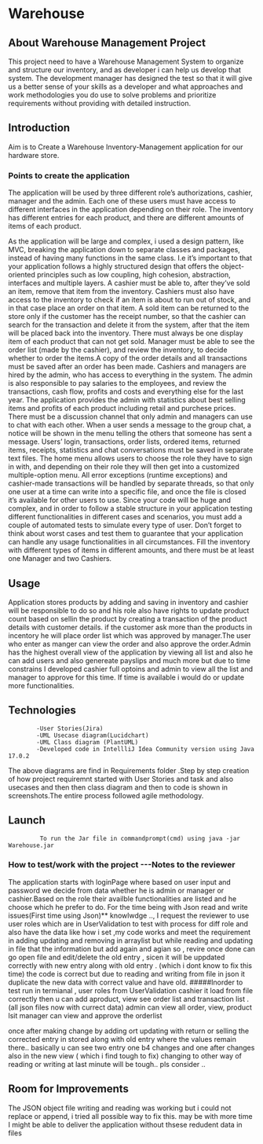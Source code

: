 # Warehouse

## About Warehouse Management Project
This project need to have a Warehouse Management System to organize and structure our inventory, and as developer i can help us develop that system. The development manager has designed the test so that it will give us a better sense of your skills as a developer and what approaches and work methodologies you do use to solve problems and prioritize requirements without providing  with detailed instruction.


## Introduction

Aim is to Create a Warehouse Inventory-Management application for our hardware store. 
### Points to create the application
The application will be used by three different role’s authorizations, cashier, manager and the admin. Each one of these users must have access to different interfaces in the application depending on their role. The inventory has different entries for each product, and there are different amounts of items of each product.

As the application will be large and complex, i used a design pattern, like MVC, breaking the application down to separate classes and packages, instead of having many functions in the same class. I.e it’s important to that your application follows a highly structured design that offers the object-oriented principles such as low coupling, high cohesion, abstraction, interfaces and multiple layers.
A cashier must be able to, after they’ve sold an item, remove that item from the inventory. Cashiers must also have access to the inventory to check if an item is about to run out of stock, and in that case place an order on that item. A sold item can be returned to the store only if the customer has the receipt number, so that the cashier can search for the transaction and delete it from the system, after that the item will be placed back into the inventory. There must always be one display item of each product that can not get sold.
Manager must be able to see the order list (made by the cashier), and review the inventory, to decide whether to order the items.A copy of the order details and all transactions must be saved after an order has been made. 
Cashiers and managers are hired by the admin, who has access to everything in the system. The admin is also responsible to pay salaries to the employees, and review the transactions, cash flow, profits and costs and everything else for the last year. The application provides the admin with statistics about best selling items and profits of each product including retail and purchese prices.
There must be a discussion channel that only admin and managers can use to chat with each other. When a user sends a message to the group chat, a notice will be shown in the menu telling the others that someone has sent a message.
Users’ login, transactions, order lists, ordered items, returned items, receipts, statistics and chat conversations must be saved in separate text files.
The home menu allows users to choose the role they have to sign in with,  and depending on their role they will then get into a customized multiple-option menu.
All error exceptions (runtime exceptions) and cashier-made transactions will be handled by separate threads, so that only one user at a time can write into a specific file, and once the file is closed it’s available for other users to use.
Since your code will be huge and complex, and in order to follow a stable structure in your application testing different functionalities in different cases and scenarios, you must add a couple of automated tests to simulate every type of user. Don’t forget to think about worst cases and test them to guarantee that your application can handle any usage functionalities in all circumstances.
Fill the inventory with different types of items in different amounts, and there must be at least one Manager and two Cashiers.




## Usage
Application stores products by adding and saving in inventory and cashier will be responsible to do so and his role also have rights to update product count based on sellin the product by creating a transaction of the product details with customer details. if the customer ask more than the products in incentory he will place order list which was approved by manager.The user who enter as manger can view the order and also approve the order.Admin has the highest overall view of the application by viewing all list and also he can add users and also genereate payslips and much more but due to time constrains I developed cashier full optoins and admin to view all the list and manager to approve for this time. If time is available i would do or update more functionalities.



## Technologies
            -User Stories(Jira)
            -UML Usecase diagram(Lucidchart)
            -UML Class diagram (PlantUML)
            -Developed code in IntellliJ Idea Community version using Java 17.0.2

The above diagrams are find in Requirements folder .Step by step creation of how project requiremnt started with User Stories and task and also usecases and then  then class diagram and then to code is shown in screenshots.The entire process followed agile methodology.
## Launch
             To run the Jar file in commandprompt(cmd) using java -jar Warehouse.jar 
### How to test/work with the project ---Notes to the reviewer
The application starts with loginPage where based on user input and password we decide from data whether he is admin or manager or cashier.Based on the role their availble functionalities are listed and he choose which he prefer to do. For the time being with Json read and write issues(First time using Json)** knowlwdge .., I request the reviewer to use user roles which are in UserValidation to test with process for diff role and also have the data like how i set ,my code works and meet the requirement in adding updating and removing in arraylist but  while reading and updating in file that the information but add again and agian so , revire once done can go open file and edit/delete the old entry , sicen it will be uppdated correctly with new entry along with old entry . (which i dont know to fix this time) the code is correct but due to reading and writing from file in json it duplicate the new data with correct value and have old.
#####Inorder to test run in termianal , user roles from UserValidation 
cashier it load from file correctly then u can  add aproduct, view see order list and transaction list .(all json files now with currect data) 
admin can view all order, view, product lsit
manager can view and approve the orderlist

 once after making change by adding ort updating with return or selling  the corrected entry in stored along with old entry where the values remain there.. basically u can see two entry one b4 changes and one after changes also in the  new view ( which i find tough to fix) changing to other way of reading or writing at last minute will be tough.. pls consider ..


## Room for Improvements
The JSON object file writing and reading was working but i could not replace or append, i tried all possible way to fix this. may be with more time I might be able to deliver the application without thsese redudent data in files
